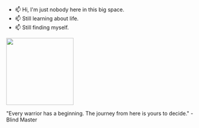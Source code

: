 - 📫 Hi, I'm just nobody here in this big space.
- 📫 Still learning about life.
- 📫 Still finding myself.

<img height="180em" src="https://github-readme-stats.vercel.app/api?username=introbond&show_icons=true&hide_border=true&&count_private=true&include_all_commits=true" />

<!--START_SECTION:waka-->
<!--END_SECTION:waka-->

"Every warrior has a beginning. The journey from here is yours to decide."  -Blind Master
